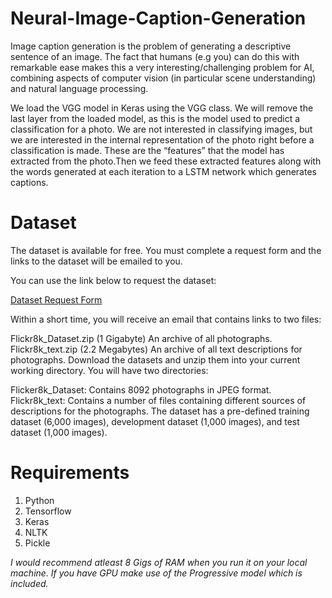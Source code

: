 # Neural-Image-Caption-Generation

Image caption generation is the problem of generating a descriptive sentence of an image. The fact that humans (e.g you) can do this with remarkable ease makes this a very interesting/challenging problem for AI, combining aspects of computer vision (in particular scene understanding) and natural language processing.

We load the VGG model in Keras using the VGG class. We will remove the last layer from the loaded model, as this is the model used to predict a classification for a photo. We are not interested in classifying images, but we are interested in the internal representation of the photo right before a classification is made. These are the “features” that the model has extracted from the photo.Then we feed these extracted features along with the words generated at each iteration to a LSTM network which generates captions.

# Dataset
The dataset is available for free. You must complete a request form and the links to the dataset will be emailed to you.

You can use the link below to request the dataset:

[Dataset Request Form](https://forms.illinois.edu/sec/1713398)

Within a short time, you will receive an email that contains links to two files:

Flickr8k_Dataset.zip (1 Gigabyte) An archive of all photographs.
Flickr8k_text.zip (2.2 Megabytes) An archive of all text descriptions for photographs.
Download the datasets and unzip them into your current working directory. You will have two directories:

Flicker8k_Dataset: Contains 8092 photographs in JPEG format.
Flickr8k_text: Contains a number of files containing different sources of descriptions for the photographs.
The dataset has a pre-defined training dataset (6,000 images), development dataset (1,000 images), and test dataset (1,000 images).

# Requirements
1. Python
2. Tensorflow
3. Keras
4. NLTK
5. Pickle

*I would recommend atleast 8 Gigs of RAM when you run it on your local machine.* 
*If you have GPU make use of the Progressive model which is included.*
